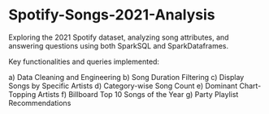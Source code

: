 # Spotify-Songs-2021-Analysis

Exploring the 2021 Spotify dataset, analyzing song attributes, and answering questions using both SparkSQL and SparkDataframes. 

Key functionalities and queries implemented:

a) Data Cleaning and Engineering
b) Song Duration Filtering
c) Display Songs by Specific Artists
d) Category-wise Song Count
e) Dominant Chart-Topping Artists
f) Billboard Top 10 Songs of the Year
g) Party Playlist Recommendations
